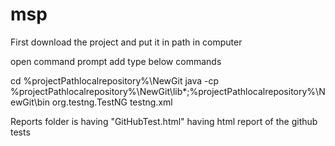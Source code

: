 # msp
First download the project and put it in path in computer

open command prompt add type below commands

cd %projectPathlocalrepository%\NewGit
java -cp %projectPathlocalrepository%\NewGit\lib\*;%projectPathlocalrepository%\NewGit\bin org.testng.TestNG testng.xml

Reports folder is having "GitHubTest.html" having html report of the github tests
